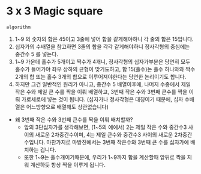 # 3 x 3 Magic square
`algorithm`
1.  1~9 의 숫자의 합은 45이고 3줄에 넣어 합을 같게해야하니 각 줄의 합은 15입니다.
2.  십자가의 수배열을 참고하면 3줄의 합을 각각 같게해야하니 정사각형의 중심에는 중간수 5 를 넣는다.
3.  1~9 가운데 홀수가 5개이고​ 짝수가 4개니, 정사각형의 십자가부분은 당연히 모두 홀수가 들어가야 좌우 상하의 균형이 맞기도하고, 
    합 15(홀수)는 홀수 하나와와 짝수 2개의 합 또는 홀수 3개의 합으로 이루어져야한다는 당연한 논리이기도 합니다.
4.  하지만 그건 일반적인 원리가 아니고, 중간수 5 배열이후에, 나머지 수중에서 제일 작은 수와 제일 큰 수를 짝을 이뤄 배열하고, 3번째 작은 수와 3번째 큰수를 짝을 이뤄 가로세로에 넣는 것이 됩니다. 
    (십자가나 정사각형은 대칭이기 때문에, 십자 수배열은 어느방향으로 배열해도 상관없습니다)
    
+ 왜 3번째 작은 수와 3번째 큰수를 짝을 이뤄 배치할까? 
    - 앞의 3단십자가를 생각해보면, (1~5의 예에서) 2는 제일 작은 수와  중간수3 사이의 새로운 2차중간수이며, 4는 제일 큰수와 중간수3 사이의 새로운 2차중간수입니다.  마찬가지로 마방진에서는 3번째 작은수와 3번째 큰 수를 십자가에 배치하는 겁니다.
    - 또한 1~9는 홀수개이기때문에, 우리가 1~9까지 합을 계산할때 앞뒤로 짝을 지워 계산하듯 항상 짝을 이루게 됩니다.
